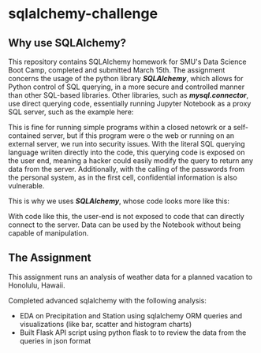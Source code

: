 # sqlalchemy-challenge

## Why use SQLAlchemy?

This repository contains SQLAlchemy homework for SMU's Data Science Boot Camp, completed and submitted March 15th. The assignment concerns the usage of the python library ***SQLAlchemy***, which allows for Python control of SQL querying, in a more secure and controlled manner than other SQL-based libraries. Other libraries, such as ***mysql.connector***, use direct querying code, essentially running Jupyter Notebook as a proxy SQL server, such as the example here:



This is fine for running simple programs within a closed netowrk or a self-contained server, but if this program were o the web or running on an external server, we run into security issues. With the literal SQL querying language wriiten directly into the code, this querying code is exposed on the user end, meaning a hacker could easily modify the query to return any data from the server. Additionally, with the calling of the passwords from the personal system, as in the first cell, confidential information is also vulnerable.

This is why we uses ***SQLAlchemy***, whose code looks more like this:



With code like this, the user-end is not exposed to code that can directly connect to the server. Data can be used by the Notebook without being capable of manipulation.

## The Assignment

This assignment runs an analysis of weather data for a planned vacation to Honolulu, Hawaii. 



Completed advanced sqlalchemy with the following analysis:

- EDA on Precipitation and Station using sqlalchemy ORM queries and visualizations (like bar, scatter and histogram charts)
- Built Flask API script using python flask to to review the data from the queries in json format
